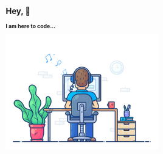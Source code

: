 ## Hey, 👋

**I am here to code...** 

<img align="left" alt="Trinh Minh Triet" src="images/coding.gif" width="400" />



